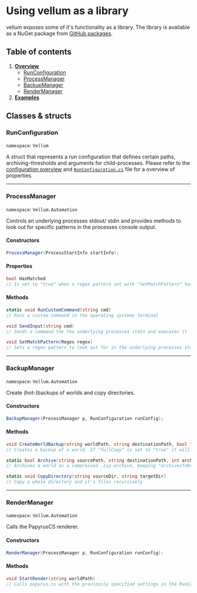 # Using vellum as a library
vellum exposes some of it's functionality as a library. The library is available as a NuGet package from [GitHub packages](https://github.com/clarkx86/vellum/packages).

## Table of contents
1. [**Overview**](#classes--structs)
   - [RunConfiguration](#runconfiguration)
   - [ProcessManager](#processmanager)
   - [BackupManager](#backupmanager)
   - [RenderManager](#rendermanager)
2. [**Examples**](#examples)

## Classes & structs
### **RunConfiguration**
`namespace`: `Vellum`

A struct that represents a run configuration that defines certain paths, archiving-thresholds and arguments for child-processes. Please refer to the [configuration overview](https://github.com/clarkx86/vellum#configuration-overview) and [`RunConfiguration.cs`](https://github.com/clarkx86/vellum/blob/master/RunConfiguration.cs) file for a overview of properties.

---
### **ProcessManager**
`namespace`: `Vellum.Automation`

Controls an underlying processes stdout/ stdin and provides methods to look out for specific patterns in the processes console output.
#### Constructors
```csharp
ProcessManager(ProcessStartInfo startInfo);
```
#### Properties
```csharp
bool HasMatched
// Is set to "true" when a regex pattern set with "SetMatchPattern" has matched
```
#### Methods
```csharp
static void RunCustomCommand(string cmd)
// Runs a custom command in the operating systems terminal

void SendInput(string cmd)
// Sends a command the the underlying processes stdin and executes it

void SetMatchPattern(Regex regex)
// Sets a regex pattern to look out for in the underlying processes stdout. If it matches in future output, the "HasMatched" property will be set to "true"
```
---
### **BackupManager**
`namespace`: `Vellum.Automation`

Create (hot-)backups of worlds and copy directories.
#### Constructors
```csharp
BackupManager(ProcessManager p, RunConfiguration runConfig);
```
#### Methods
```csharp
void CreateWorldBackup(string worldPath, string destinationPath, bool fullCopy, bool archive)
// Creates a backup of a world. If "fullCopy" is set to "true" it will copy the whole directory and not just the updated database files, therefor the server must not be running for a full copy. If archive is set to "true" it will compress the world as a .zip-archive, deleting redundant archives

static bool Archive(string sourcePath, string destinationPath, int archivesToKeep)
// Archives a world as a compressed .zip-archive, keeping "archivesToKeep"-amount of archives in the "destinationPath"-directory and deleting all older ones. However setting "archivesToKeep" to "-1" won't delete any archives at all. Archives are named like this: ""yyyy-MM-dd_HH-mm_WORLDNAME.zip"

static void CopyDirectory(string sourceDir, string targetDir)
// Copy a whole directory and it's files recursively
```
---
### **RenderManager**
`namespace`: `Vellum.Automation`

Calls the PapyrusCS renderer.
#### Constructors
```csharp
RenderManager(ProcessManager p, RunConfiguration runConfig);
```
#### Methods
```csharp
void StartRender(string worldPath)
// Calls papyrus.cs with the previously specified settings in the RunConfiguration on the world in the "worldPath"-directory
```